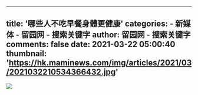 
---
title: '哪些人不吃早餐身體更健康'
categories: 
    - 新媒体
    - 留园网 - 搜索关键字
author: 留园网 - 搜索关键字
comments: false
date: 2021-03-22 05:00:40
thumbnail: 'https://hk.maminews.com/img/articles/2021/03/2021032210534366432.jpg'
---

<div>   
<img src="https://hk.maminews.com/img/articles/2021/03/2021032210534366432.jpg" data-original="https://hk.maminews.com/img/articles/2021/03/2021032210534366432.jpg" class="lazyloadImage" referrerpolicy="no-referrer">
                        <p> </p>  
</div>
            